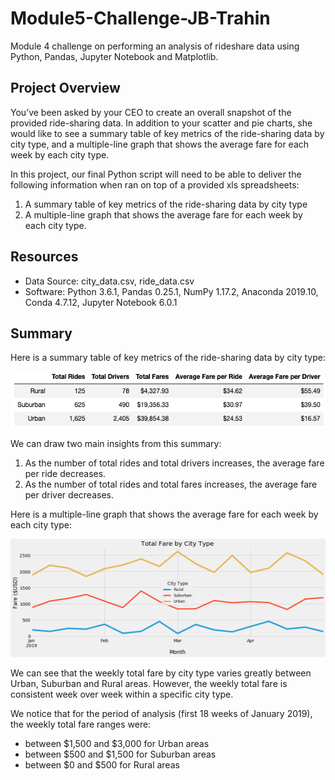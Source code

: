 # Module5-Challenge-JB-Trahin
Module 4 challenge on performing an analysis of rideshare data using Python, Pandas, Jupyter Notebook and Matplotlib.

## Project Overview

You’ve been asked by your CEO to create an overall snapshot of the provided ride-sharing data. In addition to your scatter and pie charts, she would like to see a summary table of key metrics of the ride-sharing data by city type, and a multiple-line graph that shows the average fare for each week by each city type.

In this project, our final Python script will need to be able to deliver the following information when ran on top of a provided xls spreadsheets: 

1. A summary table of key metrics of the ride-sharing data by city type
2. A multiple-line graph that shows the average fare for each week by each city type.

## Resources
- Data Source: city_data.csv, ride_data.csv
- Software: Python 3.6.1, Pandas 0.25.1, NumPy 1.17.2, Anaconda 2019.10, Conda 4.7.12, Jupyter Notebook 6.0.1

## Summary
Here is a summary table of key metrics of the ride-sharing data by city type:

![alt text](Analysis/PyBer_summary_df.png)

We can draw two main insights from this summary:
1. As the number of total rides and total drivers increases, the average fare per ride decreases.
2. As the number of total rides and total fares increases, the average fare per driver decreases.


Here is a multiple-line graph that shows the average fare for each week by each city type:

![alt text](Analysis/total_fare_by_city_type2.png)

We can see that the weekly total fare by city type varies greatly between Urban, Suburban and Rural areas. However, the weekly total fare is consistent week over week within a specific city type.

We notice that for the period of analysis (first 18 weeks of January 2019), the weekly total fare ranges were:
- between $1,500 and $3,000 for Urban areas
- between $500 and $1,500 for Suburban areas
- between $0 and $500 for Rural areas
